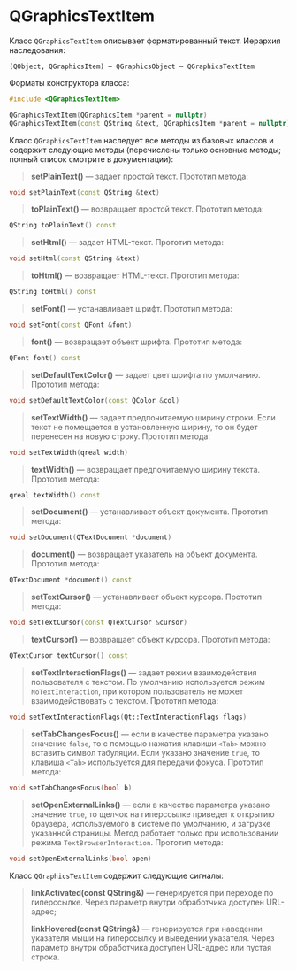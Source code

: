 
# QGraphicsTextItem

Класс `QGraphicsTextItem` описывает форматированный текст. Иерархия наследования:
```
(QObject, QGraphicsItem) — QGraphicsObject — QGraphicsTextItem
```

Форматы конструктора класса:
```c++
#include <QGraphicsTextItem>

QGraphicsTextItem(QGraphicsItem *parent = nullptr)
QGraphicsTextItem(const QString &text, QGraphicsItem *parent = nullptr)
```

Класс `QGraphicsTextItem` наследует все методы из базовых классов и содержит следующие методы (перечислены только основные методы; полный список смотрите в документации):

> **setPlainText()** — задает простой текст. Прототип метода:
```c++
void setPlainText(const QString &text)
```

> **toPlainText()** — возвращает простой текст. Прототип метода:
```c++
QString toPlainText() const
```

> **setHtml()** — задает HTML-текст. Прототип метода:
```c++
void setHtml(const QString &text)
```

> **toHtml()** — возвращает HTML-текст. Прототип метода:
```c++
QString toHtml() const
```

> **setFont()** — устанавливает шрифт. Прототип метода:
```c++
void setFont(const QFont &font)
```

> **font()** — возвращает объект шрифта. Прототип метода:
```c++
QFont font() const
```

> **setDefaultTextColor()** — задает цвет шрифта по умолчанию. Прототип метода:
```c++
void setDefaultTextColor(const QColor &col)
```

> **setTextWidth()** — задает предпочитаемую ширину строки. Если текст не помещается в установленную ширину, то он будет перенесен на новую строку. Прототип метода:
```c++
void setTextWidth(qreal width)
```

> **textWidth()** — возвращает предпочитаемую ширину текста. Прототип метода:
```c++
qreal textWidth() const
```

> **setDocument()** — устанавливает объект документа. Прототип метода:
```c++
void setDocument(QTextDocument *document)
```

> **document()** — возвращает указатель на объект документа. Прототип метода:
```c++
QTextDocument *document() const
```

> **setTextCursor()** — устанавливает объект курсора. Прототип метода:
```c++
void setTextCursor(const QTextCursor &cursor)
```

> **textCursor()** — возвращает объект курсора. Прототип метода:
```c++
QTextCursor textCursor() const
```

> **setTextInteractionFlags()** — задает режим взаимодействия пользователя с текстом. По умолчанию используется режим `NoTextInteraction`, при котором пользователь не может взаимодействовать с текстом. Прототип метода:
```c++
void setTextInteractionFlags(Qt::TextInteractionFlags flags)
```

> **setTabChangesFocus()** — если в качестве параметра указано значение `false`, то с помощью нажатия клавиши `<Tab>` можно вставить символ табуляции. Если указано значение `true`, то клавиша `<Tab>` используется для передачи фокуса. Прототип метода:
```c++
void setTabChangesFocus(bool b)
```

> **setOpenExternalLinks()** — если в качестве параметра указано значение `true`, то щелчок на гиперссылке приведет к открытию браузера, используемого в системе по умолчанию, и загрузке указанной страницы. Метод работает только при использовании режима `TextBrowserInteraction`. Прототип метода:
```c++
void setOpenExternalLinks(bool open)
```

Класс `QGraphicsTextItem` содержит следующие сигналы:
> **linkActivated(const QString&)** — генерируется при переходе по гиперссылке. Через параметр внутри обработчика доступен URL-адрес;
> 
> **linkHovered(const QString&)** — генерируется при наведении указателя мыши на гиперссылку и выведении указателя. Через параметр внутри обработчика доступен URL-адрес или пустая строка.

